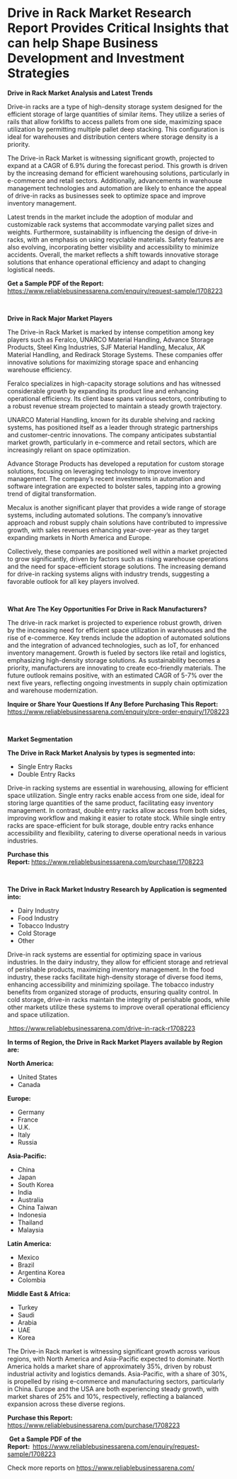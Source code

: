 <p><h1>Drive in Rack Market Research Report Provides Critical Insights that can help Shape Business Development and Investment Strategies</h1></p><p><strong>Drive in Rack Market Analysis and Latest Trends</strong></p>
<p><p>Drive-in racks are a type of high-density storage system designed for the efficient storage of large quantities of similar items. They utilize a series of rails that allow forklifts to access pallets from one side, maximizing space utilization by permitting multiple pallet deep stacking. This configuration is ideal for warehouses and distribution centers where storage density is a priority.</p><p>The Drive-in Rack Market is witnessing significant growth, projected to expand at a CAGR of 6.9% during the forecast period. This growth is driven by the increasing demand for efficient warehousing solutions, particularly in e-commerce and retail sectors. Additionally, advancements in warehouse management technologies and automation are likely to enhance the appeal of drive-in racks as businesses seek to optimize space and improve inventory management.</p><p>Latest trends in the market include the adoption of modular and customizable rack systems that accommodate varying pallet sizes and weights. Furthermore, sustainability is influencing the design of drive-in racks, with an emphasis on using recyclable materials. Safety features are also evolving, incorporating better visibility and accessibility to minimize accidents. Overall, the market reflects a shift towards innovative storage solutions that enhance operational efficiency and adapt to changing logistical needs.</p></p>
<p><strong>Get a Sample PDF of the Report:&nbsp;</strong> <a href="https://www.reliablebusinessarena.com/enquiry/request-sample/1708223?utm_campaign=2637&utm_medium=2&utm_source=Github&utm_content=ia&utm_term=10042025&utm_id=drive-in-rack">https://www.reliablebusinessarena.com/enquiry/request-sample/1708223</a></p>
<p>&nbsp;</p>
<p><strong>Drive in Rack Major Market Players</strong></p>
<p><p>The Drive-in Rack Market is marked by intense competition among key players such as Feralco, UNARCO Material Handling, Advance Storage Products, Steel King Industries, SJF Material Handling, Mecalux, AK Material Handling, and Redirack Storage Systems. These companies offer innovative solutions for maximizing storage space and enhancing warehouse efficiency.</p><p>Feralco specializes in high-capacity storage solutions and has witnessed considerable growth by expanding its product line and enhancing operational efficiency. Its client base spans various sectors, contributing to a robust revenue stream projected to maintain a steady growth trajectory.</p><p>UNARCO Material Handling, known for its durable shelving and racking systems, has positioned itself as a leader through strategic partnerships and customer-centric innovations. The company anticipates substantial market growth, particularly in e-commerce and retail sectors, which are increasingly reliant on space optimization.</p><p>Advance Storage Products has developed a reputation for custom storage solutions, focusing on leveraging technology to improve inventory management. The company’s recent investments in automation and software integration are expected to bolster sales, tapping into a growing trend of digital transformation.</p><p>Mecalux is another significant player that provides a wide range of storage systems, including automated solutions. The company’s innovative approach and robust supply chain solutions have contributed to impressive growth, with sales revenues enhancing year-over-year as they target expanding markets in North America and Europe.</p><p>Collectively, these companies are positioned well within a market projected to grow significantly, driven by factors such as rising warehouse operations and the need for space-efficient storage solutions. The increasing demand for drive-in racking systems aligns with industry trends, suggesting a favorable outlook for all key players involved.</p></p>
<p>&nbsp;</p>
<p><strong>What Are The Key Opportunities For Drive in Rack Manufacturers?</strong></p>
<p><p>The drive-in rack market is projected to experience robust growth, driven by the increasing need for efficient space utilization in warehouses and the rise of e-commerce. Key trends include the adoption of automated solutions and the integration of advanced technologies, such as IoT, for enhanced inventory management. Growth is fueled by sectors like retail and logistics, emphasizing high-density storage solutions. As sustainability becomes a priority, manufacturers are innovating to create eco-friendly materials. The future outlook remains positive, with an estimated CAGR of 5-7% over the next five years, reflecting ongoing investments in supply chain optimization and warehouse modernization.</p></p>
<p><strong>Inquire or Share Your Questions If Any Before Purchasing This Report:</strong> <a href="https://www.reliablebusinessarena.com/enquiry/pre-order-enquiry/1708223?utm_campaign=2637&utm_medium=2&utm_source=Github&utm_content=ia&utm_term=10042025&utm_id=drive-in-rack">https://www.reliablebusinessarena.com/enquiry/pre-order-enquiry/1708223</a></p>
<p>&nbsp;</p>
<p><strong>Market Segmentation</strong></p>
<p><strong>The Drive in Rack Market Analysis by types is segmented into:</strong></p>
<p><ul><li>Single Entry Racks</li><li>Double Entry Racks</li></ul></p>
<p><p>Drive-in racking systems are essential in warehousing, allowing for efficient space utilization. Single entry racks enable access from one side, ideal for storing large quantities of the same product, facilitating easy inventory management. In contrast, double entry racks allow access from both sides, improving workflow and making it easier to rotate stock. While single entry racks are space-efficient for bulk storage, double entry racks enhance accessibility and flexibility, catering to diverse operational needs in various industries.</p></p>
<p><strong>Purchase this Report:&nbsp;</strong><a href="https://www.reliablebusinessarena.com/purchase/1708223?utm_campaign=2637&utm_medium=2&utm_source=Github&utm_content=ia&utm_term=10042025&utm_id=drive-in-rack">https://www.reliablebusinessarena.com/purchase/1708223</a></p>
<p>&nbsp;</p>
<p><strong>The Drive in Rack Market Industry Research by Application is segmented into:</strong></p>
<p><ul><li>Dairy Industry</li><li>Food Industry</li><li>Tobacco Industry</li><li>Cold Storage</li><li>Other</li></ul></p>
<p><p>Drive-in rack systems are essential for optimizing space in various industries. In the dairy industry, they allow for efficient storage and retrieval of perishable products, maximizing inventory management. In the food industry, these racks facilitate high-density storage of diverse food items, enhancing accessibility and minimizing spoilage. The tobacco industry benefits from organized storage of products, ensuring quality control. In cold storage, drive-in racks maintain the integrity of perishable goods, while other markets utilize these systems to improve overall operational efficiency and space utilization.</p></p>
<p><a href="https://www.reliablebusinessarena.com/drive-in-rack-r1708223?utm_campaign=2637&utm_medium=2&utm_source=Github&utm_content=ia&utm_term=10042025&utm_id=drive-in-rack">&nbsp;https://www.reliablebusinessarena.com/drive-in-rack-r1708223</a></p>
<p><strong>In terms of Region, the Drive in Rack Market Players available by Region are:</strong></p>
<p>
    <p> <strong> North America: </strong>
        <ul>
            <li>United States</li>
            <li>Canada</li>
        </ul>
        </p> 
    <p> <strong> Europe: </strong>
        <ul>
            <li>Germany</li>
            <li>France</li>
            <li>U.K.</li>
            <li>Italy</li>
            <li>Russia</li>
        </ul>
        </p> 
    <p> <strong> Asia-Pacific: </strong>
        <ul>
            <li>China</li>
            <li>Japan</li>
            <li>South Korea</li>
            <li>India</li>
            <li>Australia</li>
            <li>China Taiwan</li>
            <li>Indonesia</li>
            <li>Thailand</li>
            <li>Malaysia</li>
        </ul>
        </p> 
    <p> <strong> Latin America: </strong>
        <ul>
            <li>Mexico</li>
            <li>Brazil</li>
            <li>Argentina Korea</li>
            <li>Colombia</li>
        </ul>
        </p> 
    <p> <strong> Middle East & Africa: </strong>
        <ul>
            <li>Turkey</li>
            <li>Saudi</li>
            <li>Arabia</li>
            <li>UAE</li>
            <li>Korea</li>
        </ul>
    </p>
    </p>
<p><p>The Drive-in Rack market is witnessing significant growth across various regions, with North America and Asia-Pacific expected to dominate. North America holds a market share of approximately 35%, driven by robust industrial activity and logistics demands. Asia-Pacific, with a share of 30%, is propelled by rising e-commerce and manufacturing sectors, particularly in China. Europe and the USA are both experiencing steady growth, with market shares of 25% and 10%, respectively, reflecting a balanced expansion across these diverse regions.</p></p>
<p><strong>Purchase this Report: </strong><a href="https://www.reliablebusinessarena.com/purchase/1708223?utm_campaign=2637&utm_medium=2&utm_source=Github&utm_content=ia&utm_term=10042025&utm_id=drive-in-rack">https://www.reliablebusinessarena.com/purchase/1708223</a></p>
<p>&nbsp;<strong>Get a Sample PDF of the Report:&nbsp;&nbsp;</strong><a href="https://www.reliablebusinessarena.com/enquiry/request-sample/1708223?utm_campaign=2637&utm_medium=2&utm_source=Github&utm_content=ia&utm_term=10042025&utm_id=drive-in-rack">https://www.reliablebusinessarena.com/enquiry/request-sample/1708223</a></p>
<p><strong></strong></p>
<p>Check more reports on <a href="https://www.reliablebusinessarena.com/?utm_campaign=2637&utm_medium=2&utm_source=Github&utm_content=ia&utm_term=10042025&utm_id=drive-in-rack">https://www.reliablebusinessarena.com/</a></p>